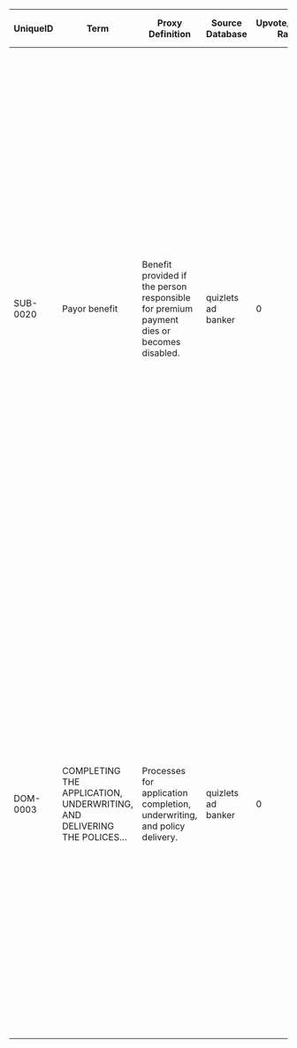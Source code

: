 | UniqueID  | Term                                                               | Proxy Definition                                                                     | Source Database         | Upvote/Downvote Ranking | Second Proxy Definition                                                                                                                          | Q&A                                                                                                                                                                                                                                                  |
|-----------|--------------------------------------------------------------------|--------------------------------------------------------------------------------------|-------------------------|-------------------------|--------------------------------------------------------------------------------------------------------------------------------------------------|-----------------------------------------------------------------------------------------------------------------------------------------------------------------------------------------------------------------------------------------------------|
| SUB-0020 | Payor benefit                                                     | Benefit provided if the person responsible for premium payment dies or becomes disabled. | quizlets ad banker      | 0                       | A detailed explanation: The payor benefit rider ensures continuity of coverage by providing a disability income benefit if the payor becomes disabled or dies.                                | **Question:** A payor benefit rider provides which of the following benefits<br>**Choices:** A disability income benefit payable to the payor if the payor becomes disabled; A permanent waiver of premium should the payor die; A temporary waiver of premium should the payor die, until the insured reaches a predetermined age; A double indemnity Death benefit payable to the beneficiary upon the death of the payor<br>**Best Answer:** A disability income benefit payable to the payor if the payor becomes disabled (confidence: 0.95) |
| DOM-0003 | COMPLETING THE APPLICATION, UNDERWRITING, AND DELIVERING THE POLICES… | Processes for application completion, underwriting, and policy delivery.             | quizlets ad banker      | 0                       | A detailed explanation: This process involves ensuring all required application steps are correctly completed by the producer, excluding tasks (like the applicant's signed health statement) that are the applicant’s responsibility. | **Question:** When an insurance producer submits an application for a life insurance policy, which of the following actions is NOT required of the producer?<br>**Choices:** 1. Provide a signed statement of good health from the applicant; 2. Ensure all changes on the application are initialed by the applicant; 3. Submit the initial premium, if it was collected; 4. Complete the producer's report<br>**Best Answer:** Provide a signed statement of good health from the applicant (confidence: 0.90) |